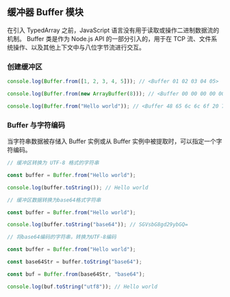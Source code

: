 ## 缓冲器 Buffer 模块

在引入 TypedArray 之前，JavaScript 语言没有用于读取或操作二进制数据流的机制。 Buffer 类是作为 Node.js API 的一部分引入的，用于在 TCP 流、文件系统操作、以及其他上下文中与八位字节流进行交互。

### 创建缓冲区

```js
console.log(Buffer.from([1, 2, 3, 4, 5])); // <Buffer 01 02 03 04 05>

console.log(Buffer.from(new ArrayBuffer(8))); // <Buffer 00 00 00 00 00 00 00 00>

console.log(Buffer.from("Hello world")); // <Buffer 48 65 6c 6c 6f 20 77 6f 72 6c 64>
```

### Buffer 与字符编码

当字符串数据被存储入 Buffer 实例或从 Buffer 实例中被提取时，可以指定一个字符编码。

```js
// 缓冲区转换为 UTF-8 格式的字符串

const buffer = Buffer.from("Hello world");

console.log(buffer.toString()); // Hello world
```

```js
// 缓冲区数据转换为base64格式字符串

const buffer = Buffer.from("Hello world");

console.log(buffer.toString("base64")); // SGVsbG8gd29ybGQ=
```

```js
// 将base64编码的字符串，转换为UTF-8编码

const buffer = Buffer.from("Hello world");

const base64Str = buffer.toString("base64");

const buf = Buffer.from(base64Str, "base64");

console.log(buf.toString("utf8")); // Hello world
```
